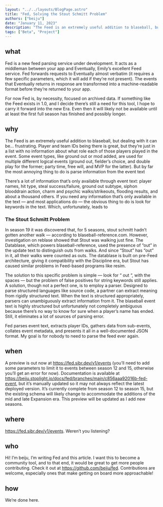 ```yaml
---
layout: "../../layouts/BlogPage.astro"
title: "Fed, Solving the Stout Schmitt Problem"
authors: ["beiju"]
date: "January 11, 2023"
description: "The Feed is an extremely useful addition to blaseball, but dealing with it can be… frustrating."
tags: ["Beta", "Project"]
---
```


## what

Fed is a new feed parsing service under development. It acts as a middleman between your app and Eventually, Emily’s excellent Feed service. Fed forwards requests to Eventually almost verbatim (it requires a few specific parameters, which it will add if they’re not present). The events that Eventually returns in response are transformed into a machine-readable format before they’re returned to your app.

For now Fed is, by necessity, focused on archived data. If something like the Feed exists in 1.0, and I decide there’s still a need for this tool, I hope to carry it forward into the new Era. Even then it will likely not be available until at least the first full season has finished and possibly longer.

## why

The Feed is an extremely useful addition to blaseball, but dealing with it can be… frustrating. Player and team IDs being there is great, but they’re just in a list with no information about what role each of those players played in the event. Some event types, like ground out or mod added, are used for multiple different logical events (ground out, fielder’s choice, and double play for the former; party time, free will, and MVP for the latter). But by far the most annoying thing to do is parse information from the event text

There’s a lot of information that’s only available through event text: player names, hit type, steal success/failure, ground out subtype, siphon blooddrain action, charm and psychic walks/strikeouts, flooding results, and about a thousand others. If you need any information that’s only available in the text — and most applications do — the obvious thing to do is look for keywords in the text. Which, unfortunately, leads to

### The Stout Schmitt Problem

In season 19 it was discovered that, for 5 seasons, stout schmitt hadn’t gotten another walk — according to blaseball-reference.com. However, investigation on reblase showed that Stout was walking just fine. The Datablase, which powers blaseball-reference, used the presence of “out” in the update text to distinguish outs from walks. And since “Stout” has “out” in it, all their walks were counted as outs. The datablase is built on pre-Feed architecture, giving it compatibility with the Discipline era, but Stout has caused similar problems in Feed-based programs like resim.

The solution to this specific problem is simple — look for “ out “, with the spaces — but the problem of false positives for string keywords still applies. A solution, though not a perfect one, is to employ a parser. Designed to parse structured languages like source code, a partner can extract meaning from rigidly structured text. When the text is structured appropriately, parsers can unambiguously extract information from it. The blaseball event text is highly structured but unfortunately not completely ambiguous because there’s no way to know for sure when a player’s name has ended. Still, it eliminates a lot of sources of parsing error.

Fed parses event text, extracts player IDs, gathers data from sub-events, collates event metadata, and presents it all in a well-documented JSON format. My goal is for nobody to need to parse the feed ever again.

## when

A preview is out now at https://fed.sibr.dev/v1/events (you’ll need to add some parameters to limit it to events between season 12 and 15, otherwise you’ll get an error for now). Documentation is available at https://beiju.stoplight.io/docs/fed/branches/main/c856aaa92016b-fed-event, but it’s manually updated so it may not always reflect the latest deployed version. It’s currently complete from season 12 to season 15, but the existing schema will likely change to accommodate the additions of the mid and late Expansion era. This preview will be updated as I add new seasons.

## where

https://fed.sibr.dev/v1/events. Weren’t you listening?

## who

Hi! I’m beiju, I’m writing Fed and this article. I want this to become a community tool, and to that end, it would be great to get more people contributing. Check it out at https://github.com/beiju/fed. Contributions are welcome, especially ones that make getting on board more approachable!

## how

We’re done here.